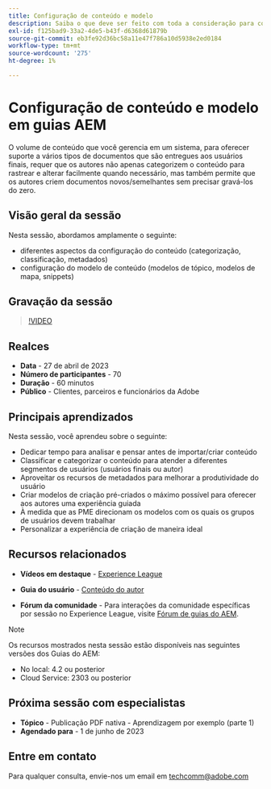 ```yaml
---
title: Configuração de conteúdo e modelo
description: Saiba o que deve ser feito com toda a consideração para configurar o conteúdo e os modelos nos Guias do AEM.
exl-id: f125bad9-33a2-4de5-b43f-d6368d61879b
source-git-commit: eb3fe92d36bc58a11e47f786a10d5938e2ed0184
workflow-type: tm+mt
source-wordcount: '275'
ht-degree: 1%

---
```


# Configuração de conteúdo e modelo em guias AEM

O volume de conteúdo que você gerencia em um sistema, para oferecer suporte a vários tipos de documentos que são entregues aos usuários finais, requer que os autores não apenas categorizem o conteúdo para rastrear e alterar facilmente quando necessário, mas também permite que os autores criem documentos novos/semelhantes sem precisar gravá-los do zero.


## Visão geral da sessão

Nesta sessão, abordamos amplamente o seguinte:
- diferentes aspectos da configuração do conteúdo (categorização, classificação, metadados)
- configuração do modelo de conteúdo (modelos de tópico, modelos de mapa, snippets)



## Gravação da sessão

>[!VIDEO](https://video.tv.adobe.com/v/3419004/guides-templates-author-templates?quality=12&learn=on)


## Realces

- **Data** - 27 de abril de 2023
- **Número de participantes** - 70
- **Duração** - 60 minutos
- **Público** - Clientes, parceiros e funcionários da Adobe


## Principais aprendizados

Nesta sessão, você aprendeu sobre o seguinte:
- Dedicar tempo para analisar e pensar antes de importar/criar conteúdo
- Classificar e categorizar o conteúdo para atender a diferentes segmentos de usuários (usuários finais ou autor)
- Aproveitar os recursos de metadados para melhorar a produtividade do usuário
- Criar modelos de criação pré-criados o máximo possível para oferecer aos autores uma experiência guiada
- À medida que as PME direcionam os modelos com os quais os grupos de usuários devem trabalhar
- Personalizar a experiência de criação de maneira ideal



## Recursos relacionados

- **Vídeos em destaque** -  [Experience League](https://experienceleague.adobe.com/docs/experience-manager-guides-learn/videos/advanced-user-guide/folder-profiles.html)

- **Guia do usuário** - [Conteúdo do autor](https://help.adobe.com/en_US/xml-documentation-for-adobe-experience-manager/index.html#t=DXML-master-map%2Freports-intro.html)

- **Fórum da comunidade** - Para interações da comunidade específicas por sessão no Experience League, visite  [Fórum de guias do AEM](https://experienceleaguecommunities.adobe.com/t5/experience-manager-guides/bd-p/xml-documentation-discussions).

>[!NOTE]
>
> Os recursos mostrados nesta sessão estão disponíveis nas seguintes versões dos Guias do AEM:
> - No local: 4.2 ou posterior
> - Cloud Service: 2303 ou posterior


## Próxima sessão com especialistas

- **Tópico** - Publicação PDF nativa - Aprendizagem por exemplo (parte 1)
- **Agendado para** - 1 de junho de 2023


## Entre em contato

Para qualquer consulta, envie-nos um email em <techcomm@adobe.com>
